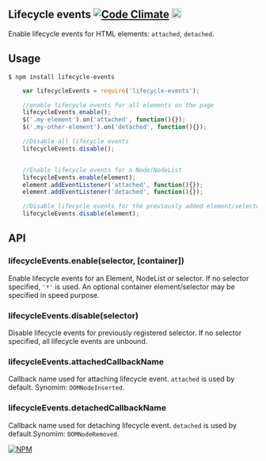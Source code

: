 ## Lifecycle events [![Code Climate](https://codeclimate.com/github/kudago/lifecycle-events/badges/gpa.svg)](https://codeclimate.com/github/kudago/lifecycle-events) <a href="UNLICENSE"><img src="http://upload.wikimedia.org/wikipedia/commons/6/62/PD-icon.svg" width="20"/></a>


Enable lifecycle events for HTML elements: `attached`, `detached`.


## Usage

`$ npm install lifecycle-events`


```js
	var lifecycleEvents = require('lifecycle-events');

	//enable lifecycle events for all elements on the page
	lifecycleEvents.enable();
	$('.my-element').on('attached', function(){});
	$('.my-other-element').on('detached', function(){});

	//Disable all lifecycle events
	lifecycleEvents.disable();


	//Enable lifecycle events for a Node/NodeList
	lifecycleEvents.enable(element);
	element.addEventListener('attached', function(){});
	element.addEventListener('detached', function(){});

	//Disable lifecycle events for the previously added element/selector
	lifecycleEvents.disable(element);
```

## API

### lifecycleEvents.enable(selector, [container])

Enable lifecycle events for an Element, NodeList or selector. If no selector specified, `'*'` is used. An optional container element/selector may be specified in speed purpose.

### lifecycleEvents.disable(selector)

Disable lifecycle events for previously registered selector. If no selector specified, all lifecycle events are unbound.

### lifecycleEvents.attachedCallbackName

Callback name used for attaching lifecycle event. `attached` is used by default. Synomim: `DOMNodeInserted`.

### lifecycleEvents.detachedCallbackName

Callback name used for detaching lifecycle event. `detached` is used by default.Synomim: `DOMNodeRemoved`.


[![NPM](https://nodei.co/npm/lifecycle-events.png?downloads=true&downloadRank=true&stars=true)](https://nodei.co/npm/lifecycle-events/)